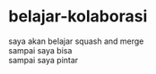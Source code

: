 # belajar-kolaborasi
saya akan belajar squash and merge<br>
sampai saya bisa<br>
sampai saya pintar<br>
